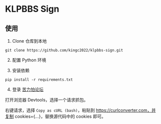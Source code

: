 # KLPBBS Sign

## 使用

1. Clone 仓库到本地
```shell
git clone https://github.com/kingc2022/klpbbs-sign.git
```

2. 配置 Python 环境

3. 安装依赖
```shell
pip install -r requirements.txt
```

4. 登录 [苦力怕论坛](https://klpbbs.com)

打开浏览器 Devtools，选择一个请求抓包。

右键请求，选择 `Copy as cURL (bash)`，粘贴到 https://curlconverter.com，并复制 cookies={...}，替换源代码中的 cookies 即可。